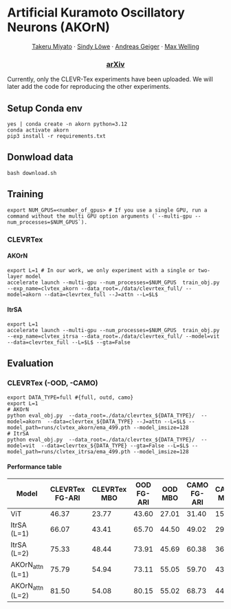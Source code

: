 # Artificial Kuramoto Oscillatory Neurons (AKOrN)

<p align="center">
  <a href="https://takerum.github.io/">Takeru Miyato</a>
  ·
  <a href="https://sindylowe.com/">Sindy Löwe</a>
  ·
  <a href="https://www.cvlibs.net/">Andreas Geiger</a>
   ·
  <a href="https://staff.fnwi.uva.nl/m.welling/">Max Welling</a>
</p>
  <h3 align="center"> <a href="https://arxiv.org/abs/2410.13821">arXiv</a> </h3>

Currently, only the CLEVR-Tex experiments have been uploaded. We will later add the code for reproducing the other experiments.

## Setup Conda env

```
yes | conda create -n akorn python=3.12
conda activate akorn
pip3 install -r requirements.txt
```

## Donwload data
```
bash download.sh
```

## Training
```
export NUM_GPUS=<number_of_gpus> # If you use a single GPU, run a command without the multi GPU option arguments (`--multi-gpu --num_processes=$NUM_GPUS`).
```

### CLEVRTex

#### AKOrN 
```
export L=1 # In our work, we only experiment with a single or two-layer model
accelerate launch --multi-gpu --num_processes=$NUM_GPUS  train_obj.py --exp_name=clvtex_akorn --data_root=./data/clevrtex_full/ --model=akorn --data=clevrtex_full --J=attn --L=$L$
```

#### ItrSA
```
export L=1
accelerate launch --multi-gpu --num_processes=$NUM_GPUS  train_obj.py --exp_name=clvtex_itrsa --data_root=./data/clevrtex_full/ --model=vit --data=clevrtex_full --L=$L$ --gta=False
```

## Evaluation

### CLEVRTex (-OOD, -CAMO) 

```
export DATA_TYPE=full #{full, outd, camo}
export L=1
# AKOrN
python eval_obj.py  --data_root=./data/clevrtex_${DATA_TYPE}/  --model=akorn  --data=clevrtex_${DATA_TYPE} --J=attn --L=$L$ --model_path=runs/clvtex_akorn/ema_499.pth --model_imsize=128
# ItrSA
python eval_obj.py  --data_root=./data/clevrtex_${DATA_TYPE}/  --model=vit  --data=clevrtex_${DATA_TYPE} --gta=False --L=$L$ --model_path=runs/clvtex_itrsa/ema_499.pth --model_imsize=128
```

#### Performance table
| Model                | CLEVRTex FG-ARI | CLEVRTex MBO | OOD FG-ARI | OOD MBO | CAMO FG-ARI | CAMO MBO |
|----------------------|-----------------|--------------|------------|---------|-------------|----------|
| ViT                 | 46.37          | 23.77        | 43.60      | 27.01   | 31.40       | 15.75    |
| ItrSA (L=1)    | 66.07          | 43.41        | 65.70      | 44.50   | 49.02       | 29.48    |
| ItrSA (L=2)    | 75.33          | 48.44        | 73.91      | 45.69   | 60.38       | 36.72    |
| AKOrN<sub>attn</sub> (L=1) | 75.79 | 54.94 | 73.11 | 55.05 | 59.70 | 43.28 |
| AKOrN<sub>attn</sub> (L=2) | 81.50 | 54.08 | 80.15 | 55.02 | 68.73 | 44.98 |
